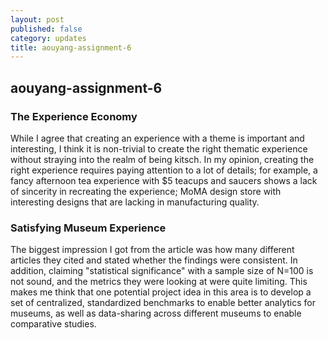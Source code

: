 ```yaml
---
layout: post
published: false
category: updates
title: aouyang-assignment-6
---
```

## aouyang-assignment-6

### The Experience Economy
While I agree that creating an experience with a theme is important and interesting, I think it is non-trivial to create the right thematic experience without straying into the realm of being kitsch. In my opinion, creating the right experience requires paying attention to a lot of details; for example, a fancy afternoon tea experience with $5 teacups and saucers shows a lack of sincerity in recreating the experience; MoMA design store with interesting designs that are lacking in manufacturing quality.

### Satisfying Museum Experience
The biggest impression I got from the article was how many different articles they cited and stated whether the findings were consistent. In addition, claiming "statistical significance" with a sample size of N=100 is not sound, and the metrics they were looking at were quite limiting. This makes me think that one potential project idea in this area is to develop a set of centralized, standardized benchmarks to enable better analytics for museums, as well as data-sharing across different museums to enable comparative studies. 